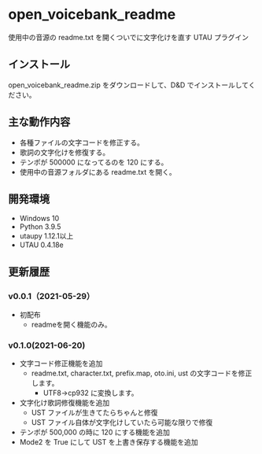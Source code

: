 # open_voicebank_readme

使用中の音源の readme.txt を開くついでに文字化けを直す UTAU プラグイン

## インストール

open_voicebank_readme.zip をダウンロードして、D&D でインストールしてください。

## 主な動作内容

- 各種ファイルの文字コードを修正する。
- 歌詞の文字化けを修復する。
- テンポが 500000 になってるのを 120 にする。
- 使用中の音源フォルダにある readme.txt を開く。

## 開発環境

- Windows 10
- Python 3.9.5
- utaupy 1.12.1以上
- UTAU 0.4.18e

## 更新履歴

### v0.0.1（2021-05-29）

- 初配布
    - readmeを開く機能のみ。

### v0.1.0(2021-06-20)

- 文字コード修正機能を追加
    - readme.txt, character.txt, prefix.map, oto.ini, ust の文字コードを修正します。
      - UTF8→cp932 に変換します。
- 文字化け歌詞修復機能を追加
    - UST ファイルが生きてたらちゃんと修復
    - UST ファイル自体が文字化けしていたら可能な限りで修復
- テンポが 500,000 の時に 120 にする機能を追加
- Mode2 を True にして UST を上書き保存する機能を追加
